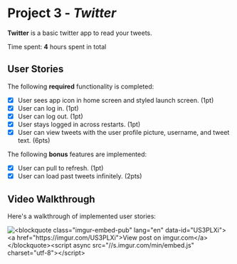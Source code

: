 # Project 3 - *Twitter*

**Twitter** is a basic twitter app to read your tweets.

Time spent: **4** hours spent in total

## User Stories

The following **required** functionality is completed:

- [x] User sees app icon in home screen and styled launch screen. (1pt)
- [x] User can log in. (1pt)
- [x] User can log out. (1pt)
- [x] User stays logged in across restarts. (1pt)
- [x] User can view tweets with the user profile picture, username, and tweet text. (6pts)

The following **bonus** features are implemented:

- [x] User can pull to refresh. (1pt)
- [x] User can load past tweets infinitely. (2pts)

## Video Walkthrough

Here's a walkthrough of implemented user stories:


<img src='<blockquote class="imgur-embed-pub" lang="en" data-id="US3PLXi"><a href="https://imgur.com/US3PLXi">View post on imgur.com</a></blockquote><script async src="//s.imgur.com/min/embed.js" charset="utf-8"></script>' width='' alt='<blockquote class="imgur-embed-pub" lang="en" data-id="US3PLXi"><a href="https://imgur.com/US3PLXi">View post on imgur.com</a></blockquote><script async src="//s.imgur.com/min/embed.js" charset="utf-8"></script>' />

